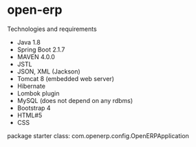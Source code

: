 # open-erp
Technologies and requirements
 - Java 1.8
 - Spring Boot 2.1.7
 - MAVEN 4.0.0
 - JSTL
 - JSON, XML (Jackson)
 - Tomcat 8 (embedded web server)
 - Hibernate
 - Lombok plugin
 - MySQL (does not depend on any rdbms)
 - Bootstrap 4
 - HTML#5
 - CSS
 
 package starter class: com.openerp.config.OpenERPApplication

